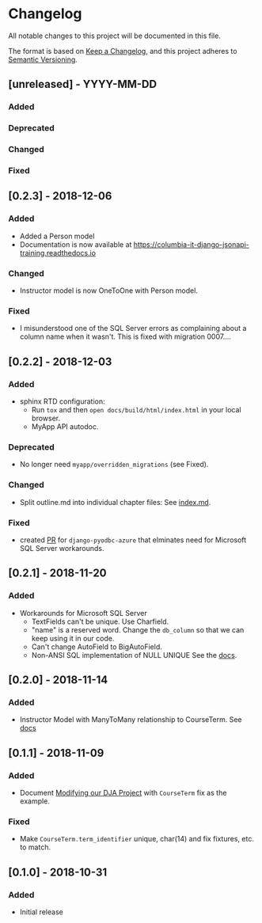 # Changelog

All notable changes to this project will be documented in this file.

The format is based on [Keep a Changelog](https://keepachangelog.com/en/1.0.0/),
and this project adheres to [Semantic Versioning](https://semver.org/spec/v2.0.0.html).

## [unreleased] - YYYY-MM-DD 

### Added

### Deprecated

### Changed

### Fixed

## [0.2.3] - 2018-12-06

### Added
- Added a Person model
- Documentation is now available at https://columbia-it-django-jsonapi-training.readthedocs.io

### Changed
- Instructor model is now OneToOne with Person model.

### Fixed
- I misunderstood one of the SQL Server errors as complaining about a column name when it wasn't.
  This is fixed with migration 0007....

## [0.2.2] - 2018-12-03

### Added
- sphinx RTD configuration:
  - Run `tox` and then `open docs/build/html/index.html` in your local browser.
  - MyApp API autodoc.

### Deprecated
- No longer need `myapp/overridden_migrations` (see Fixed).

### Changed
- Split outline.md into individual chapter files:
  See [index.md](index.md). 

### Fixed
- created [PR](https://github.com/michiya/django-pyodbc-azure/pull/189) 
  for `django-pyodbc-azure` that elminates need for Microsoft SQL Server workarounds.

## [0.2.1] - 2018-11-20

### Added
- Workarounds for Microsoft SQL Server
  - TextFields can't be unique. Use Charfield.
  - "name" is a reserved word. Change the `db_column` so that we can keep using it in our code.
  - Can't change AutoField to BigAutoField.
  - Non-ANSI SQL implementation of NULL UNIQUE
  See the [docs](docs/outline.md#advanced-topic-sql-server-workarounds).

## [0.2.0] - 2018-11-14

### Added
- Instructor Model with ManyToMany relationship to CourseTerm.
  See [docs](docs/outline.md#another-modification-add-an-instructor-model-and-additional-relationship)

## [0.1.1] - 2018-11-09

### Added
- Document [Modifying our DJA Project](docs/outline.md#modifying-our-dja-project) with `CourseTerm` fix as the example.

### Fixed
- Make `CourseTerm.term_identifier` unique, char(14) and fix fixtures, etc. to match.

## [0.1.0] - 2018-10-31

### Added

- Initial release
